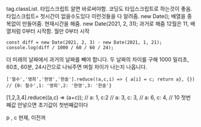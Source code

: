 tag.classList.
타입스크립트 알면 바로써야함.
코딩도 타입스크립트로 하는것이 좋음.
타입스크립트= 첫시간이 없을수도있다 이런것들을 다 알려줌.
new Date(); 배열을 중복없이 만들어줌. 현재시간을 해줌.
new Date(2021, 2, 31); 과거로 해줌
12월은 11,
배열처럼 0부터 시작함.
월만 0부터 시작

```
const diff = new Date(2021, 2, 3) - new Date(2021, 1, 21);
console.log(diff / 1000 / 60 / 60 / 24);

```

더 미래의 날짜에서 과거의 날짜를 빼야 합니다. 두 날짜의 차이를 구해 1000 밀리초, 60초, 60분,
24시간으로 나눠주면 며칠 차이가 나는지 나옵니다.

```
['철수','영희','현영','한솔'].reduce((a,c,i) => { a[i] = c; return a}, {})
// {0: 철수',1: '영희',2: '현영',3: '한솔'}

```

[1,2,3,4].reduce((a,c) => (a+c));
// a: 1, c:2
// a: 3, c: 3,
// a: 6, c: 4,
// 10
첫번째값 안넣으면 초기값이 첫번째값이다

p , c
현재, 이전꺼
